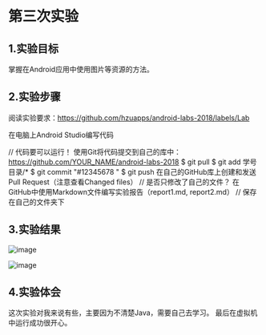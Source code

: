 # 第三次实验

## 1.实验目标
掌握在Android应用中使用图片等资源的方法。

## 2.实验步骤
阅读实验要求：https://github.com/hzuapps/android-labs-2018/labels/Lab
 
在电脑上Android Studio编写代码
 
 // 代码要可以运行！
 使用Git将代码提交到自己的库中：https://github.com/YOUR_NAME/android-labs-2018
 $ git pull
 $ git add 学号目录/*
 $ git commit "#12345678 "
 $ git push
 在自己的GitHub库上创建和发送Pull Request（注意查看Changed files）
 // 是否只修改了自己的文件？
 在GitHub中使用Markdown文件编写实验报告（report1.md, report2.md）
 // 保存在自己的文件夹下

## 3.实验结果

![image](https://raw.githubusercontent.com/71SEN/android-labs-2018/master/soft1614080902104/01.png)

![image](https://raw.githubusercontent.com/71SEN/android-labs-2018/master/soft1614080902104/02.png)
## 4.实验体会
这次实验对我来说有些，主要因为不清楚Java，需要自己去学习。
最后在虚拟机中运行成功很开心。
